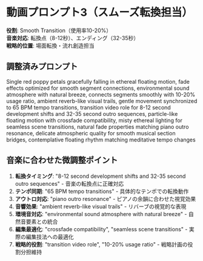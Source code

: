 # 動画プロンプト3（スムーズ転換担当）

**役割**: Smooth Transition（使用率10-20%）  
**音楽対応**: 転換点（8-12秒）、エンディング（32-35秒）  
**戦略的位置**: 場面転換・流れ創造担当

## 調整済みプロンプト

Single red poppy petals gracefully falling in ethereal floating motion, fade effects optimized for smooth segment connections, environmental sound atmosphere with natural breeze, connects segments smoothly with 10-20% usage ratio, ambient reverb-like visual trails, gentle movement synchronized to 65 BPM tempo transitions, transition video role for 8-12 second development shifts and 32-35 second outro sequences, particle-like floating motion with crossfade compatibility, misty ethereal lighting for seamless scene transitions, natural fade properties matching piano outro resonance, delicate atmospheric quality for smooth musical section bridges, contemplative floating rhythm matching meditative tempo changes

## 音楽に合わせた微調整ポイント

1. **転換タイミング**: "8-12 second development shifts and 32-35 second outro sequences" - 音楽の転換点に正確対応
2. **テンポ同期**: "65 BPM tempo transitions" - 具体的なテンポでの転換動作
3. **アウトロ対応**: "piano outro resonance" - ピアノの余韻に合わせた視覚効果
4. **音響効果**: "ambient reverb-like visual trails" - リバーブの視覚的な表現
5. **環境音対応**: "environmental sound atmosphere with natural breeze" - 自然音要素との統合
6. **編集最適化**: "crossfade compatibility", "seamless scene transitions" - 実際の編集技法への最適化
7. **戦略的役割**: "transition video role", "10-20% usage ratio" - 戦略計画の役割分担維持